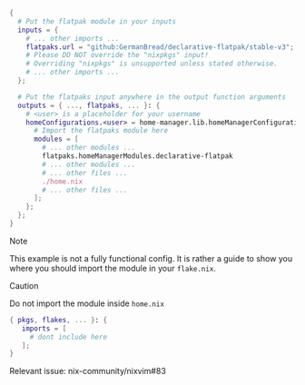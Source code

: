 ```nix
{
  # Put the flatpak module in your inputs
  inputs = {
    # ... other imports ...
    flatpaks.url = "github:GermanBread/declarative-flatpak/stable-v3";
    # Please DO NOT override the "nixpkgs" input!
    # Overriding "nixpkgs" is unsupported unless stated otherwise.
    # ... other imports ...
  };

  # Put the flatpaks input anywhere in the output function arguments
  outputs = { ..., flatpaks, ... }: {
    # <user> is a placeholder for your username
    homeConfigurations.<user> = home-manager.lib.homeManagerConfiguration {
      # Import the flatpaks module here
      modules = [
        # ... other modules ...
        flatpaks.homeManagerModules.declarative-flatpak
        # ... other modules ...
        # ... other files ...
        ./home.nix
        # ... other files ...
      ];
    };
  };
}
```
> [!NOTE]
> This example is not a fully functional config. It is rather a guide to show you where you should import the module in your `flake.nix`.

> [!CAUTION]
> Do not import the module inside `home.nix`
> ```nix
> { pkgs, flakes, ... }: {
>    imports = [
>      # dont include here
>    ];
> }
> ```
> Relevant issue: nix-community/nixvim#83